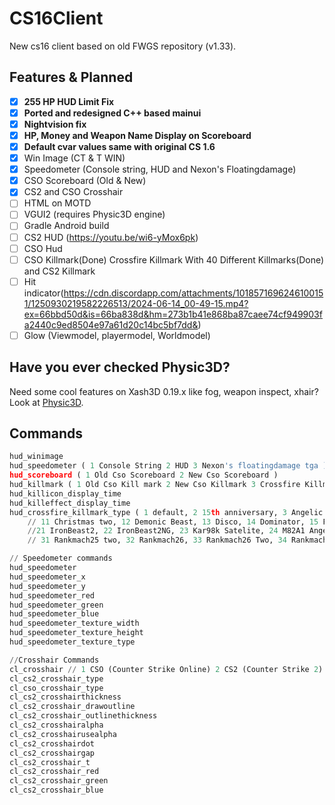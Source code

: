 # CS16Client
New cs16 client based on old FWGS repository (v1.33).

## Features & Planned
- [x] **255 HP HUD Limit Fix**
- [x] **Ported and redesigned C++ based mainui**
- [x] **Nightvision fix**
- [x] **HP, Money and Weapon Name Display on Scoreboard**
- [x] **Default cvar values same with original CS 1.6**
- [x] Win Image (CT & T WIN)
- [x] Speedometer (Console string, HUD and Nexon's Floatingdamage)
- [x] CSO Scoreboard (Old & New) 
- [x] CS2 and CSO Crosshair
- [ ] HTML on MOTD
- [ ] VGUI2 (requires Physic3D engine)
- [ ] Gradle Android build
- [ ] CS2 HUD (https://youtu.be/wi6-yMox6pk)
- [ ] CSO Hud
- [ ] CSO Killmark(Done) Crossfire Killmark With 40 Different Killmarks(Done) and CS2 Killmark
- [ ] Hit indicator(https://cdn.discordapp.com/attachments/1018571696246100151/1250930219582226513/2024-06-14_00-49-15.mp4?ex=66bbd50d&is=66ba838d&hm=273b1b41e868ba87caee74cf949903fa2440c9ed8504e97a61d20c14bc5bf7dd&)
- [ ] Glow (Viewmodel, playermodel, Worldmodel)
## Have you ever checked Physic3D?
Need some cool features on Xash3D 0.19.x like fog, weapon inspect, xhair? Look at [Physic3D](https://github.com/Physic3D/physic3d).


## Commands
```py
hud_winimage 
hud_speedometer ( 1 Console String 2 HUD 3 Nexon's floatingdamage tga )
hud_scoreboard ( 1 Old Cso Scoreboard 2 New Cso Scoreboard )
hud_killmark ( 1 Old Cso Kill mark 2 New Cso Killmark 3 Crossfire Killmark )
hud_killicon_display_time
hud_killeffect_display_time
hud_crossfire_killmark_type ( 1 default, 2 15th anniversary, 3 Angelic Beast, 4 Armored Beast, 5 Blueneon, 6 Bornbeast2, 7 Bornbeast2NG, 8 CFS_2019, 9 CHAMPQ9, 10 christimas
	// 11 Christmas two, 12 Demonic Beast, 13 Disco, 14 Dominator, 15 Fury Beast, 16 Fury BeastNG,17 Gaming Glory, 18 Halloween, 19 Halloween 2, 20 Hero,
	//21 IronBeast2, 22 IronBeast2NG, 23 Kar98k Satelite, 24 M82A1 Angelic Beast, 25 M82A1 Demonic Beast, 26 New Year 27  Nightmare, 28 Rankmach19, 29 Rankmach19 two, 30 Rankmach25
	// 31 Rankmach25 two, 32 Rankmach26, 33 Rankmach26 Two, 34 Rankmach26 Three, 35 Reactive Armor Set, 36 Red Nano, 37 Summer, 38 Summer 2, 39 TianShen, 40 ValorBeast )

// Speedometer commands
hud_speedometer
hud_speedometer_x
hud_speedometer_y
hud_speedometer_red
hud_speedometer_green
hud_speedometer_blue
hud_speedometer_texture_width
hud_speedometer_texture_height
hud_speedometer_texture_type

//Crosshair Commands
cl_crosshair // 1 CSO (Counter Strike Online) 2 CS2 (Counter Strike 2)
cl_cs2_crosshair_type 
cl_cso_crosshair_type
cl_cs2_crosshairthickness
cl_cs2_crosshair_drawoutline
cl_cs2_crosshair_outlinethickness
cl_cs2_crosshairalpha
cl_cs2_crosshairusealpha
cl_cs2_crosshairdot
cl_cs2_crosshairgap
cl_cs2_crosshair_t
cl_cs2_crosshair_red
cl_cs2_crosshair_green
cl_cs2_crosshair_blue

```
